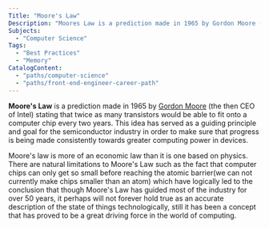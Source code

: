 ```yaml
---
Title: "Moore's Law"
Description: "Moores Law is a prediction made in 1965 by Gordon Moore (the then CEO of Intel) stating that twice as many transistors would be able to fit onto a computer chip every two years. This idea has served as a guiding principle and goal for the semiconductor industry in order to make sure that progress is being made consistently towards greater computing power in devices."
Subjects:
  - "Computer Science"
Tags:
  - "Best Practices"
  - "Memory"
CatalogContent:
  - "paths/computer-science"
  - "paths/front-end-engineer-career-path"
---
```


**Moore's Law** is a prediction made in 1965 by [Gordon Moore](https://en.wikipedia.org/wiki/Gordon_Moore) (the then CEO of Intel) stating that twice as many transistors would be able to fit onto a computer chip every two years. This idea has served as a guiding principle and goal for the semiconductor industry in order to make sure that progress is being made consistently towards greater computing power in devices.

Moore's law is more of an economic law than it is one based on physics. There are natural limitations to Moore's Law such as the fact that computer chips can only get so small before reaching the atomic barrier(we can not currently make chips smaller than an atom) which have logically led to the conclusion that though Moore's Law has guided most of the industry for over 50 years, it perhaps will not forever hold true as an accurate description of the state of things technologically, still it has been a concept that has proved to be a great driving force in the world of computing.
